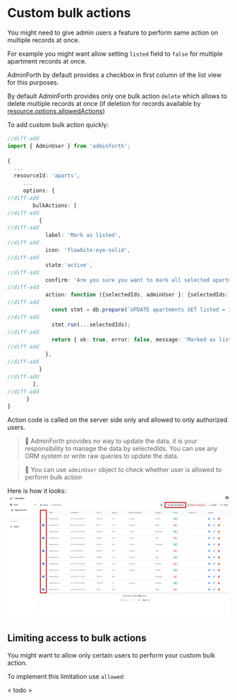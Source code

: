 # Custom bulk actions

You might need to give admin users a feature to perform same action on multiple records at once. 

For example you might want allow setting `listed` field to `false` for multiple apartment records at once. 

AdminForth by default provides a checkbox in first column of the list view for this purposes.
 
By default AdminForth provides only one bulk action `delete` which allows to delete multiple records at once 
(if deletion for records available by [resource.options.allowedActions](/docs/api/types/AdminForthConfig/type-aliases/AdminForthResource#optionsallowedactions))

To add custom bulk action quickly:

```ts
//diff-add
import { AdminUser } from 'adminforth';

{
  ...
  resourceId: 'aparts',
     ...
     options: {
//diff-add
        bulkActions: [
//diff-add
          {
//diff-add
            label: 'Mark as listed',
//diff-add
            icon: 'flowbite:eye-solid',
//diff-add
            state:'active',
//diff-add
            confirm: 'Are you sure you want to mark all selected apartments as listed?',
//diff-add
            action: function ({selectedIds, adminUser }: {selectedIds: any[], adminUser: AdminUser }) {
//diff-add
              const stmt = db.prepare(`UPDATE apartments SET listed = 1 WHERE id IN (${selectedIds.map(() => '?').join(',')})`);
//diff-add
              stmt.run(...selectedIds);
//diff-add
              return { ok: true, error: false, message: 'Marked as listed' }
//diff-add
            },
//diff-add
          }
//diff-add
        ],
//diff-add
      }
}
```

Action code is called on the server side only and allowed to only authorized users. 

> 🫨 AdminForth provides no way to update the data, it is your responsibility to manage the data by selectedIds. You can use any ORM system
> or write raw queries to update the data.

> 🫨 You can use `adminUser` object to check whether user is allowed to perform bulk action

Here is how it looks:
![alt text](image-3.png)


## Limiting access to bulk actions

You might want to allow only certain users to perform your custom bulk action. 

To implement this limitation use `allowed`:

< todo >